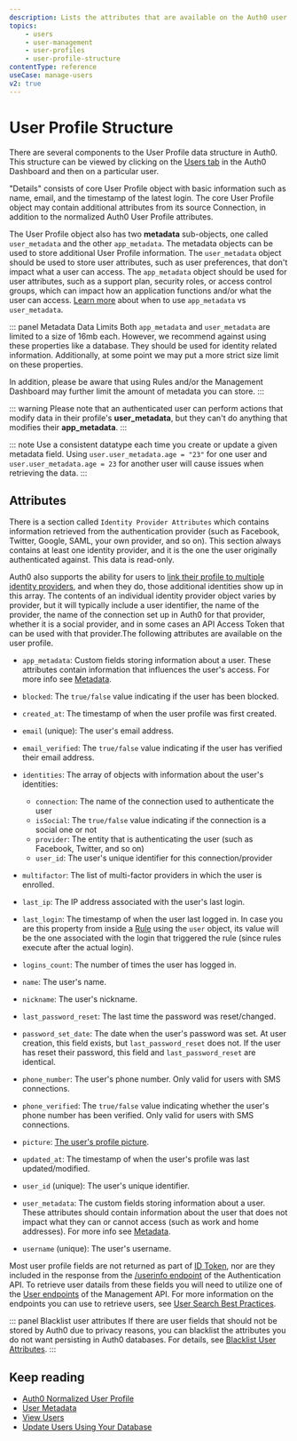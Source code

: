 ```yaml
---
description: Lists the attributes that are available on the Auth0 user profile
topics:
    - users
    - user-management
    - user-profiles
    - user-profile-structure
contentType: reference
useCase: manage-users
v2: true
---
```


# User Profile Structure

There are several components to the User Profile data structure in Auth0. This structure can be viewed by clicking on the [Users tab](${manage_url}/#/users) in the Auth0 Dashboard and then on a particular user.

"Details" consists of core User Profile object with basic information such as name, email, and the timestamp of the latest login. The core User Profile object may contain additional attributes from its source Connection, in addition to the normalized Auth0 User Profile attributes.

The User Profile object also has two **metadata** sub-objects, one called `user_metadata` and the other `app_metadata`. The metadata objects can be used to store additional User Profile information. The `user_metadata` object should be used to store user attributes, such as user preferences, that don't impact what a user can access. The `app_metadata` object should be used for user attributes, such as a support plan, security roles, or access control groups, which can impact how an application functions and/or what the user can access. [Learn more](/api/management/v2/changes#8) about when to use `app_metadata` vs `user_metadata`.

::: panel Metadata Data Limits
Both `app_metadata` and `user_metadata` are limited to a size of 16mb each. However, we recommend against using these properties like a database. They should be used for identity related information. Additionally, at some point we may put a more strict size limit on these properties.

In addition, please be aware that using Rules and/or the Management Dashboard may further limit the amount of metadata you can store.
:::

::: warning
Please note that an authenticated user can perform actions that modify data in their profile's **user_metadata**, but they can't do anything that modifies their **app_metadata**.
:::

::: note
Use a consistent datatype each time you create or update a given metadata field. Using `user.user_metadata.age = "23"` for one user and `user.user_metadata.age = 23` for another user will cause issues when retrieving the data.
:::

## Attributes

There is a section called `Identity Provider Attributes` which contains information retrieved from the authentication provider (such as Facebook, Twitter, Google, SAML, your own provider, and so on). This section always contains at least one identity provider, and it is the one the user originally authenticated against. This data is read-only.

Auth0 also supports the ability for users to [link their profile to multiple identity providers](/link-accounts), and when they do, those additional identities show up in this array. The contents of an individual identity provider object varies by provider, but it will typically include a user identifier, the name of the provider, the name of the connection set up in Auth0 for that provider, whether it is a social provider, and in some cases an API Access Token that can be used with that provider.The following attributes are available on the user profile.

* `app_metadata`: Custom fields storing information about a user. These attributes contain information that influences the user's access. For more info see [Metadata](/metadata).

* `blocked`: The `true/false` value indicating if the user has been blocked.

* `created_at`: The timestamp of when the user profile was first created.

* `email` (unique): The user's email address.

* `email_verified`: The `true/false` value indicating if the user has verified their email address.

* `identities`: The array of objects with information about the user's identities:

    * `connection`: The name of the connection used to authenticate the user
    * `isSocial`: The `true/false` value indicating if the connection is a social one or not
    * `provider`: The entity that is authenticating the user (such as Facebook, Twitter, and so on)
    * `user_id`: The user's unique identifier for this connection/provider


* `multifactor`: The list of multi-factor providers in which the user is enrolled.

* `last_ip`: The IP address associated with the user's last login.

* `last_login`: The timestamp of when the user last logged in. In case you are this property from inside a [Rule](/rules) using the `user` object, its value will be the one associated with the login that triggered the rule (since rules execute after the actual login).

* `logins_count`: The number of times the user has logged in.

* `name`: The user's name.

* `nickname`: The user's nickname.

* `last_password_reset`: The last time the password was reset/changed.

* `password_set_date`: The date when the user's password was set. At user creation, this field exists, but `last_password_reset` does not. If the user has reset their password, this field and `last_password_reset` are identical.

* `phone_number`: The user's phone number. Only valid for users with SMS connections.

* `phone_verified`: The `true/false` value indicating whether the user's phone number has been verified. Only valid for users with SMS connections.

* `picture`: [The user's profile picture](/users/guides/change-user-pictures).

* `updated_at`: The timestamp of when the user's profile was last updated/modified.

* `user_id` (unique): The user's unique identifier.

* `user_metadata`: The custom fields storing information about a user. These attributes should contain information about the user that does not impact what they can or cannot access (such as work and home addresses). For more info see [Metadata](/metadata).

* `username` (unique): The user's username.

Most user profile fields are not returned as part of [ID Token](/tokens/id-token), nor are they included in the response from the [/userinfo endpoint](/api/authentication#get-user-info) of the Authentication API. To retrieve user datails from these fields you will need to utilize one of the [User endpoints](/api/management/v2#!/Users/get_users) of the Management API. For more information on the endpoints you can use to retrieve users, see [User Search Best Practices](/users/references/search-best-practices).

::: panel Blacklist user attributes
If there are user fields that should not be stored by Auth0 due to privacy reasons, you can blacklist the attributes you do not want persisting in Auth0 databases. For details, see [Blacklist User Attributes](/security/blacklist-user-attributes).
:::

## Keep reading

* [Auth0 Normalized User Profile](/users/normalized)
* [User Metadata](/metadata)
* [View Users](/users/guides/view-users)
* [Update Users Using Your Database](/users/guides/update-user-profiles-using-your-database)
